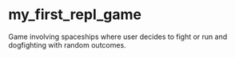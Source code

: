# my_first_repl_game

Game involving spaceships where user decides to fight or run and dogfighting with random outcomes.
